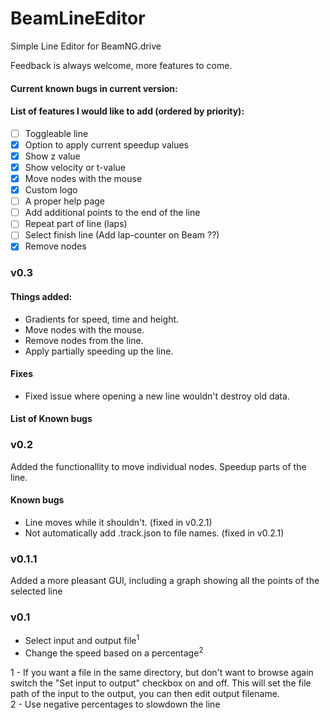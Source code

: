 # BeamLineEditor
Simple Line Editor for BeamNG.drive

Feedback is always welcome, more features to come.

#### Current known bugs in current version:


#### List of features I would like to add (ordered by priority):
- [ ] Toggleable line
- [x] Option to apply current speedup values
- [x] Show z value
- [x] Show velocity or t-value
- [x] Move nodes with the mouse
- [x] Custom logo
- [ ] A proper help page
- [ ] Add additional points to the end of the line
- [ ] Repeat part of line (laps)
- [ ] Select finish line (Add lap-counter on Beam ??)
- [x] Remove nodes

### v0.3
#### Things added:
- Gradients for speed, time and height.
- Move nodes with the mouse.
- Remove nodes from the line.
- Apply partially speeding up the line.

#### Fixes
- Fixed issue where opening a new line wouldn't destroy old data.

#### List of Known bugs

### v0.2
Added the functionallity to move individual nodes. 
Speedup parts of the line.

#### Known bugs
- Line moves while it shouldn't. (fixed in v0.2.1)
- Not automatically add .track.json to file names. (fixed in v0.2.1)

### v0.1.1
Added a more pleasant GUI, including a graph showing all the points of the selected line

### v0.1
* Select input and output file<sup>1</sup>
* Change the speed based on a percentage<sup>2</sup>

1 - If you want a file in the same directory, but don't want to browse again switch the "Set input to output" checkbox on and off. This will set the file path of the input to the output, you can then edit output filename.  
2 - Use negative percentages to slowdown the line
